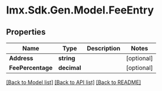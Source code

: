 # Imx.Sdk.Gen.Model.FeeEntry

## Properties

Name | Type | Description | Notes
------------ | ------------- | ------------- | -------------
**Address** | **string** |  | [optional] 
**FeePercentage** | **decimal** |  | [optional] 

[[Back to Model list]](../README.md#documentation-for-models) [[Back to API list]](../README.md#documentation-for-api-endpoints) [[Back to README]](../README.md)

